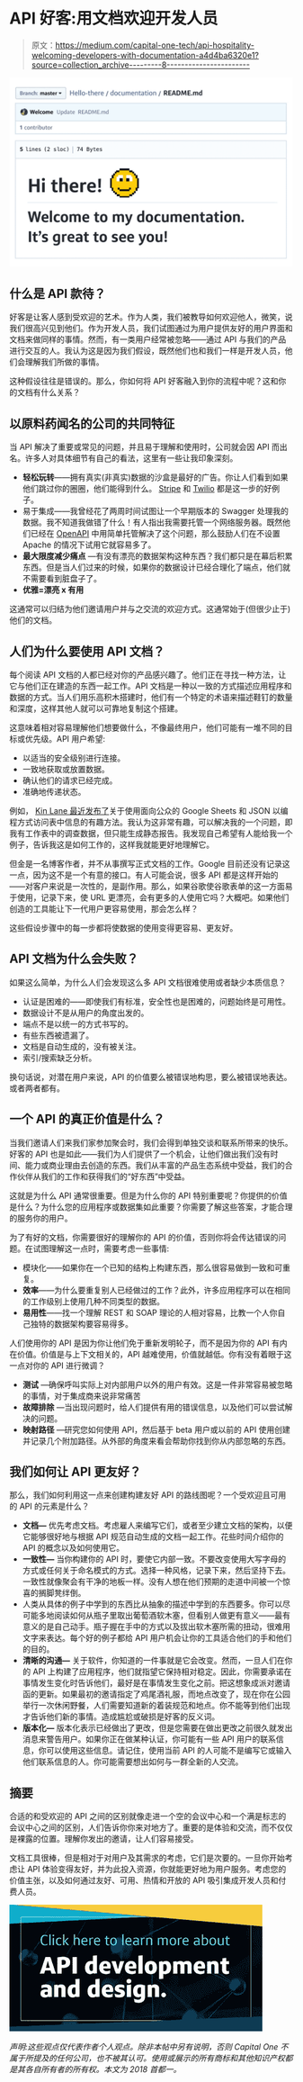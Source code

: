 # API 好客:用文档欢迎开发人员

> 原文：<https://medium.com/capital-one-tech/api-hospitality-welcoming-developers-with-documentation-a4d4ba6320e1?source=collection_archive---------8----------------------->

![](img/6674d7bc9cdbfcb8956e6cfdaf9f91ce.png)

## 什么是 API 款待？

好客是让客人感到受欢迎的艺术。作为人类，我们被教导如何欢迎他人，微笑，说我们很高兴见到他们。作为开发人员，我们试图通过为用户提供友好的用户界面和文档来做同样的事情。然而，有一类用户经常被忽略——通过 API 与我们的产品进行交互的人。我认为这是因为我们假设，既然他们也和我们一样是开发人员，他们会理解我们所做的事情。

这种假设往往是错误的。那么，你如何将 API 好客融入到你的流程中呢？这和你的文档有什么关系？

## 以原料药闻名的公司的共同特征

当 API 解决了重要或常见的问题，并且易于理解和使用时，公司就会因 API 而出名。许多人对具体细节有自己的看法，这里有一些让我印象深刻。

*   **轻松玩转**——拥有真实(非真实)数据的沙盒是最好的广告。你让人们看到如果他们跳过你的圈圈，他们能得到什么。 [Stripe](https://stripe.com/docs) 和 [Twilio](https://www.twilio.com/docs/) 都是这一步的好例子。
*   易于集成——我曾经花了两周时间试图让一个早期版本的 Swagger 处理我的数据。我不知道我做错了什么！有人指出我需要托管一个网络服务器。既然他们已经在 [OpenAPI](https://www.openapis.org/) 中用简单托管解决了这个问题，那么鼓励人们在不设置 Apache 的情况下试用它就容易多了。
*   **最大限度减少痛点** —有没有漂亮的数据架构这种东西？我们都只是在幕后积累东西。但是当人们过来的时候，如果你的数据设计已经合理化了端点，他们就不需要看到脏盘子了。
*   **优雅=漂亮 x 有用**

这通常可以归结为他们邀请用户并与之交流的欢迎方式。这通常始于(但很少止于)他们的文档。

## 人们为什么要使用 API 文档？

每个阅读 API 文档的人都已经对你的产品感兴趣了。他们正在寻找一种方法，让它与他们正在建造的东西一起工作。API 文档是一种以一致的方式描述应用程序和数据的方式。当人们用乐高积木搭建时，他们有一个特定的术语来描述鞋钉的数量和深度，这样其他人就可以可靠地复制这个搭建。

这意味着相对容易理解他们想要做什么，不像最终用户，他们可能有一堆不同的目标或优先级。API 用户希望:

*   以适当的安全级别进行连接。
*   一致地获取或放置数据。
*   确认他们的请求已经完成。
*   准确地传递状态。

例如， [Kin Lane 最近发布了](https://apievangelist.com/2017/07/11/when-you-publish-a-google-sheet-to-the-web-it-als-becomes-an-api/)关于使用面向公众的 Google Sheets 和 JSON 以编程方式访问表中信息的有趣方法。我认为这非常有趣，可以解决我的一个问题，即我有工作表中的调查数据，但只能生成静态报告。我发现自己希望有人能给我一个例子，告诉我这是如何工作的，这样我就能更好地理解它。

但金是一名博客作者，并不从事撰写正式文档的工作。Google 目前还没有记录这一点，因为这不是一个有意的接口。有人可能会说，很多 API 都是这样开始的——对客户来说是一次性的，是副作用。那么，如果谷歌使谷歌表单的这一方面易于使用，记录下来，使 URL 更漂亮，会有更多的人使用它吗？大概吧。如果他们创造的工具能让下一代用户更容易使用，那会怎么样？

这些假设步骤中的每一步都将使数据的使用变得更容易、更友好。

## API 文档为什么会失败？

如果这么简单，为什么人们会发现这么多 API 文档很难使用或者缺少本质信息？

*   认证是困难的——即使我们有标准，安全性也是困难的，问题始终是可用性。
*   数据设计不是从用户的角度出发的。
*   端点不是以统一的方式书写的。
*   有些东西被遗漏了。
*   文档是自动生成的，没有被关注。
*   索引/搜索缺乏分析。

换句话说，对潜在用户来说，API 的价值要么被错误地构思，要么被错误地表达。或者两者都有。

## 一个 API 的真正价值是什么？

当我们邀请人们来我们家参加聚会时，我们会得到单独交谈和联系所带来的快乐。好客的 API 也是如此——我们为人们提供了一个机会，让他们做出我们没有时间、能力或商业理由去创造的东西。我们从丰富的产品生态系统中受益，我们的合作伙伴从我们的工作和获得我们的“好东西”中受益。

这就是为什么 API 通常很重要。但是为什么你的 API 特别重要呢？你提供的价值是什么？为什么您的应用程序或数据集如此重要？你需要了解这些答案，才能合理的服务你的用户。

为了有好的文档，你需要很好的理解你的 API 的价值，否则你将会传达错误的问题。在试图理解这一点时，需要考虑一些事情:

*   模块化——如果你在一个已知的结构上构建东西，那么很容易做到一致和可重复。
*   **效率**——为什么要重复别人已经做过的工作？此外，许多应用程序可以在相同的工作级别上使用几种不同类型的数据。
*   **易用性**——找一个理解 REST 和 SOAP 理论的人相对容易，比教一个人你自己独特的数据架构要容易得多。

人们使用你的 API 是因为你让他们免于重新发明轮子，而不是因为你的 API 有内在价值。价值是与上下文相关的，API 越难使用，价值就越低。你有没有着眼于这一点对你的 API 进行微调？

*   **测试** —确保呼叫实际上对内部用户以外的用户有效。这是一件非常容易被忽略的事情，对于集成商来说非常痛苦
*   **故障排除** —当出现问题时，给人们提供有用的错误信息，以及他们可以尝试解决的问题。
*   **映射路径** —研究您如何使用 API，然后基于 beta 用户或以前的 API 使用创建并记录几个附加路径。从外部的角度来看会帮助你找到你从内部忽略的东西。

## 我们如何让 API 更友好？

那么，我们如何利用这一点来创建构建友好 API 的路线图呢？一个受欢迎且可用的 API 的元素是什么？

*   **文档—** 优先考虑文档。考虑雇人来编写它们，或者至少建立文档的架构，以便它能够很好地与根据 API 规范自动生成的文档一起工作。花些时间介绍你的 API 的概念以及如何使用它。
*   **一致性—** 当你构建你的 API 时，要使它内部一致。不要改变使用大写字母的方式或任何关于命名模式的方式。选择一种风格，记录下来，然后坚持下去。一致性就像聚会有干净的地板一样。没有人想在他们预期的走道中间被一个惊喜的搁脚凳绊倒。
*   人类从具体的例子中学到的东西比从抽象的描述中学到的东西要多。你可以尽可能多地阅读如何从瓶子里取出葡萄酒软木塞，但看别人做更有意义——最有意义的是自己动手。瓶子握在手中的方式以及拔出软木塞所需的扭动，很难用文字来表达。每个好的例子都给 API 用户机会让你的工具适合他们的手和他们的目的。
*   **清晰的沟通—** 关于软件，你知道的一件事就是它会改变。然而，一旦人们在你的 API 上构建了应用程序，他们就指望它保持相对稳定。因此，你需要承诺在事情发生变化时告诉他们，最好是在事情发生变化之前。把这想象成派对邀请函的更新。如果最初的邀请指定了鸡尾酒礼服，而地点改变了，现在你在公园举行一次休闲野餐，人们需要知道新的着装规范和地点。你不能等到他们出现才告诉他们新的事情。造成尴尬或破损是好客的反义词。
*   **版本化—** 版本化表示已经做出了更改，但是您需要在做出更改之前很久就发出消息来警告用户。如果你正在做某种认证，你可能有一些 API 用户的联系信息，你可以使用这些信息。请记住，使用当前 API 的人可能不是编写它或输入他们联系信息的人。你可能需要想出如何与一群全新的人交流。

## 摘要

合适的和受欢迎的 API 之间的区别就像走进一个空的会议中心和一个满是标志的会议中心之间的区别，人们告诉你你来对地方了。重要的是体验和交流，而不仅仅是裸露的位置。理解你发出的邀请，让人们容易接受。

文档工具很棒，但是相对于对用户及其需求的考虑，它们是次要的。一旦你开始考虑让 API 体验变得友好，并为此投入资源，你就能更好地为用户服务。考虑您的价值主张，以及如何通过友好、可用、热情和开放的 API 吸引集成开发人员和付费人员。

[![](img/c6c5bb1f3967049ba012aebf5757e08d.png)](https://medium.com/capital-one-tech/api/home)

*声明:这些观点仅代表作者个人观点。除非本帖中另有说明，否则 Capital One 不属于所提及的任何公司，也不被其认可。使用或展示的所有商标和其他知识产权都是其各自所有者的所有权。本文为 2018 首都一。*